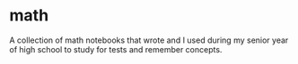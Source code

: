 # math

A collection of math notebooks that wrote and I used during my senior year of high school to study for tests and remember concepts.
